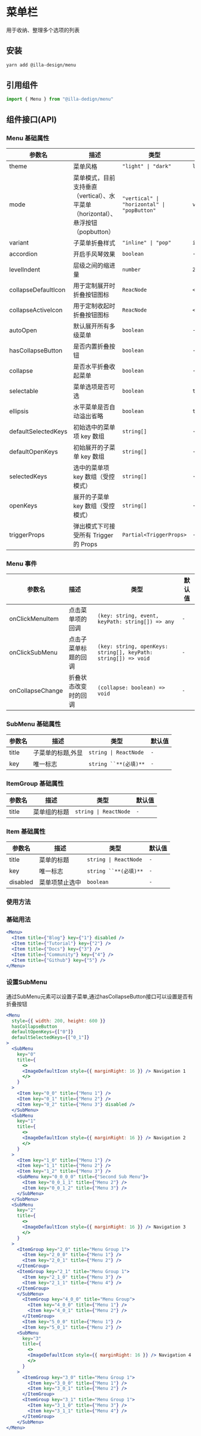 # 菜单栏

用于收纳、整理多个选项的列表

## 安装

```bash
yarn add @illa-design/menu
```

## 引用组件

```jsx
import { Menu } from "@illa-dedign/menu"
```

## 组件接口(API)

### Menu 基础属性

| 参数名              | 描述                                                         | 类型                                        | 默认值      |
| ------------------- | ------------------------------------------------------------ | ------------------------------------------- | ----------- |
| theme               | 菜单风格                                                     | `"light" \| "dark"`                         | `light`     |
| mode                | 菜单模式，目前支持垂直（vertical）、水平菜单（horizontal）、悬浮按钮（popbutton） | `"vertical" \| "horizontal" \| "popButton"` | `vertical`  |
| variant             | 子菜单折叠样式                                               | `"inline" \| "pop"`                         | `inline`    |
| accordion           | 开启手风琴效果                                               | `boolean`                                   | `-`         |
| levelIndent         | 层级之间的缩进量                                             | `number`                                    | `28`        |
| collapseDefaultIcon | 用于定制展开时折叠按钮图标                                   | `ReacNode`                                  | `<IconPre>` |
| collapseActiveIcon  | 用于定制收起时折叠按钮图标                                   | `ReacNode`                                  | `<IconPre>` |
| autoOpen            | 默认展开所有多级菜单                                         | `boolean`                                   | `-`         |
| hasCollapseButton   | 是否内置折叠按钮                                             | `boolean`                                   | `-`         |
| collapse            | 是否水平折叠收起菜单                                         | `boolean`                                   | `-`         |
| selectable          | 菜单选项是否可选                                             | `boolean`                                   | `true`      |
| ellipsis            | 水平菜单是否自动溢出省略                                     | `boolean`                                   | `true`      |
| defaultSelectedKeys | 初始选中的菜单项 key 数组                                    | `string[]`                                  | `-`         |
| defaultOpenKeys     | 初始展开的子菜单 key 数组                                    | `string[]`                                  | `-`         |
| selectedKeys        | 选中的菜单项 key 数组（受控模式）                            | `string[]`                                  | `-`         |
| openKeys            | 展开的子菜单 key 数组（受控模式）                            | `string[]`                                  | `-`         |
| triggerProps        | 弹出模式下可接受所有 Trigger 的 Props                        | `Partial<TriggerProps>`                     | `-`         |

### Menu 事件

| 参数名           | 描述                 | 类型                                                         | 默认值 |
| ---------------- | :------------------- | ------------------------------------------------------------ | ------ |
| onClickMenuItem  | 点击菜单项的回调     | `(key: string, event, keyPath: string[]) => any`             | `-`    |
| onClickSubMenu   | 点击子菜单标题的回调 | `(key: string, openKeys: string[], keyPath: string[]) => void` | `-`    |
| onCollapseChange | 折叠状态改变时的回调 | `(collapse: boolean) => void`                                | `-`    |

### SubMenu 基础属性

| **参数名** | **描述**          | **类型**              | **默认值** |
| ---------- | ----------------- | --------------------- | ---------- |
| title      | 子菜单的标题,外显 | `string \| ReactNode` | `-`        |
| key        | 唯一标志          | `string ``**(必填)**` | `-`        |

### ItemGroup 基础属性

| **参数名** | **描述**     | **类型**              | **默认值** |
| ---------- | ------------ | --------------------- | ---------- |
| title      | 菜单组的标题 | `string \| ReactNode` | `-`        |

### Item 基础属性

| **参数名** | **描述**       | **类型**              | **默认值** |
| ---------- | -------------- | --------------------- | ---------- |
| title      | 菜单的标题     | `string \| ReactNode` | `-`        |
| key        | 唯一标志       | `string ``**(必填)**` | `-`        |
| disabled   | 菜单项禁止选中 | `boolean`             | `-`        |

### 使用方法

### 基础用法

```jsx
<Menu>
  <Item title={"Blog"} key={"1"} disabled />
  <Item title={"Tutorial"} key={"2"} />
  <Item title={"Docs"} key={"3"} />
  <Item title={"Community"} key={"4"} />
  <Item title={"Github"} key={"5"} />
</Menu>
```

### 设置SubMenu

通过SubMenu元素可以设置子菜单,通过hasCollapseButton接口可以设置是否有折叠按钮

```jsx
<Menu
  style={{ width: 200, height: 600 }}
  hasCollapseButton
  defaultOpenKeys={["0"]}
  defaultSelectedKeys={["0_1"]}
>
  <SubMenu
    key="0"
    title={
      <>
      <ImageDefaultIcon style={{ marginRight: 16 }} /> Navigation 1
      </>
    }
  >
    <Item key="0_0" title={"Menu 1"} />
    <Item key="0_1" title={"Menu 2"} />
    <Item key="0_2" title={"Menu 3"} disabled />
  </SubMenu>
  <SubMenu
    key="1"
    title={
      <>
      <ImageDefaultIcon style={{ marginRight: 16 }} /> Navigation 2
      </>
    }
  >
    <Item key="1_0" title={"Menu 1"} />
    <Item key="1_1" title={"Menu 2"} />
    <Item key="1_2" title={"Menu 3"} />
    <SubMenu key="0_0_0_0" title={"Second Sub Menu"}>
      <Item key="0_0_1_1" title={"Menu 2"} />
      <Item key="0_0_1_2" title={"Menu 3"} />
    </SubMenu>
  </SubMenu>
  <SubMenu
    key="2"
    title={
      <>
      <ImageDefaultIcon style={{ marginRight: 16 }} /> Navigation 3
      </>
    }
  >
    <ItemGroup key="2_0" title="Menu Group 1">
      <Item key="2_0_0" title={"Menu 1"} />
      <Item key="2_0_1" title={"Menu 2"} />
    </ItemGroup>
    <ItemGroup key="2_1" title="Menu Group 1">
      <Item key="2_1_0" title={"Menu 3"} />
      <Item key="2_1_1" title={"Menu 4"} />
    </ItemGroup>
    </SubMenu>
      <ItemGroup key="4_0_0" title="Menu Group">
        <Item key="4_0_0" title={"Menu 1"} />
        <Item key="4_0_1" title={"Menu 2"} />
      </ItemGroup>
      <Item key="5_0_0" title={"Menu 1"} />
      <Item key="5_0_1" title={"Menu 2"} />
    <SubMenu
      key="3"
      title={
        <>
        <ImageDefaultIcon style={{ marginRight: 16 }} /> Navigation 4
        </>
      }
    >
      <ItemGroup key="3_0" title="Menu Group 1">
        <Item key="3_0_0" title={"Menu 1"} />
        <Item key="3_0_1" title={"Menu 2"} />
      </ItemGroup>
      <ItemGroup key="3_1" title="Menu Group 1">
        <Item key="3_1_0" title={"Menu 3"} />
        <Item key="3_1_1" title={"Menu 4"} />
      </ItemGroup>
    </SubMenu>
</Menu>
```
